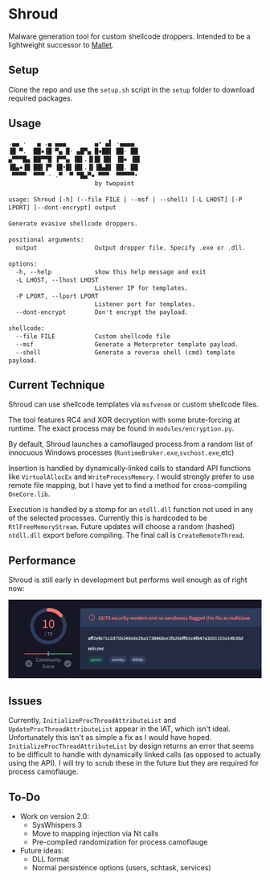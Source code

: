 # Shroud
Malware generation tool for custom shellcode droppers. Intended to be a lightweight successor to [Mallet](https://github.com/Jake123otte1/Mallet). 

## Setup

Clone the repo and use the `setup.sh` script in the `setup` folder to download required packages.

## Usage

```
.▄▄ ·   ▄ .▄ ▄▄▄        ▄• ▄▌ ·▄▄▄▄  
▐█ ▀.  ██▪▐█ ▀▄ █· ▄█▀▄ █▪██▌ ██· ██ 
▄▀▀▀█▄ ██▀▀█ ▐▀▀▄ ▐█▌.▐▌█▌▐█▌ ▐█▪ ▐█▌
▐█▄▪▐█ ██▌▐▀ ▐█•█▌▐█▌.▐▌▐█▄█▌ ██. ██ 
 ▀▀▀▀  ▀▀▀ · .▀  ▀ ▀█▄▀▪ ▀▀▀  ▀▀▀▀▀•                                                                                       
                        by twopoint
                                  
usage: Shroud [-h] (--file FILE | --msf | --shell) [-L LHOST] [-P LPORT] [--dont-encrypt] output

Generate evasive shellcode droppers.

positional arguments:
  output                Output dropper file. Specify .exe or .dll.

options:
  -h, --help            show this help message and exit
  -L LHOST, --lhost LHOST
                        Listener IP for templates.
  -P LPORT, --lport LPORT
                        Listener port for templates.
  --dont-encrypt        Don't encrypt the payload.

shellcode:
  --file FILE           Custom shellcode file
  --msf                 Generate a Meterpreter template payload.
  --shell               Generate a reverse shell (cmd) template payload.
```

## Current Technique
Shroud can use shellcode templates via `msfvenom` or custom shellcode files.

The tool features RC4 and XOR decryption with some brute-forcing at runtime. The exact process may be found in `modules/encryption.py`.

By default, Shroud launches a camoflauged process from a random list of innocuous Windows processes (`RuntimeBroker.exe`,`svchost.exe`,etc)

Insertion is handled by dynamically-linked calls to standard API functions like `VirtualAllocEx` and `WriteProcessMemory`. I would strongly prefer to use remote file mapping, but I have yet to find a method for cross-compiling `OneCore.lib`. 

Execution is handled by a stomp for an `ntdll.dll` function not used in any of the selected processes. Currently this is hardcoded to be `RtlFreeMemoryStream`. Future updates will choose a random (hashed) `ntdll.dll` export before compiling. The final call is `CreateRemoteThread`.

## Performance

Shroud is still early in development but performs well enough as of right now:

![VirusTotal](./setup/vt.png)

## Issues
Currently, `InitializeProcThreadAttributeList` and `UpdateProcThreadAttributeList` appear in the IAT, which isn't ideal. Unfortunately this isn't as simple a fix as I would have hoped. `InitializeProcThreadAttributeList` by design returns an error that seems to be difficult to handle with dynamically linked calls (as opposed to actually using the API). I will try to scrub these in the future but they are required for process camoflauge.

## To-Do
- Work on version 2.0:
    - SysWhispers 3
    - Move to mapping injection via Nt calls
    - Pre-compiled randomization for process camoflauge
- Future ideas:
    - DLL format
    - Normal persistence options (users, schtask, services)
